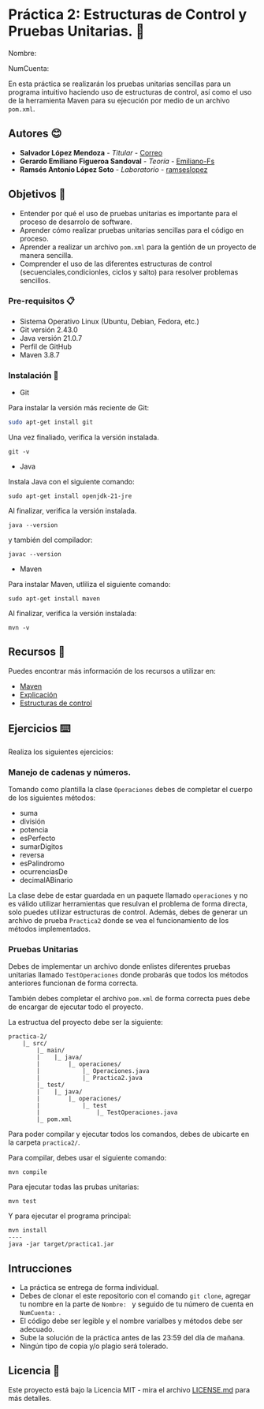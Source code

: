 # Práctica 2: Estructuras de Control y Pruebas Unitarias. 📌

Nombre:

NumCuenta:

En esta práctica se realizarán los pruebas unitarias sencillas para un programa intuitivo haciendo uso de estructuras de control, así como el uso de la herramienta Maven para su ejecución por medio de un archivo `pom.xml`.

## Autores 😊
* **Salvador López Mendoza** - *Titular* - [Correo](slm@ciencias.unam.mx)
* **Gerardo Emiliano Figueroa Sandoval** - *Teoría* - [Emiliano-Fs](https://github.com/Emiliano-FS)
* **Ramsés Antonio López Soto** - *Laboratorio* - [ramseslopez](https://github.com/ramseslopez)
  
## Objetivos 🚀

- Entender por qué el uso de pruebas unitarias es importante para el proceso de desarrolo de software.
- Aprender cómo realizar pruebas unitarias sencillas para el código en proceso.
- Aprender a realizar un archivo `pom.xml` para la gentión de un proyecto de manera sencilla.
- Comprender el uso de las diferentes estructuras de control (secuenciales,condicionles, ciclos y salto) para resolver problemas sencillos.

### Pre-requisitos 📋

- Sistema Operativo Linux (Ubuntu, Debian, Fedora, etc.)
- Git versión 2.43.0
- Java versión 21.0.7
- Perfil de GitHub
- Maven 3.8.7

### Instalación 🔧

- Git

Para instalar la versión más reciente de Git:

```bash
sudo apt-get install git

```
Una vez finaliado, verifica la versión instalada.

```
git -v
```

- Java
  
Instala Java con el siguiente comando:

```
sudo apt-get install openjdk-21-jre
```

Al finalizar, verifica la versión instalada.

```
java --version
```
y también del compilador:

```
javac --version
``` 

- Maven

Para instalar Maven, utliliza el siguiente comando:

```
sudo apt-get install maven
```

Al finalizar, verifica la versión instalada:

```
mvn -v
```

## Recursos 📖

Puedes encontrar más información de los recursos a utilizar en:

- [Maven](https://maven.apache.org/)
- [Explicación](https://eudriscabrera.com/blog/2022/apache-maven-101-explicando-la-magia-detras-de-un-archivo-pom.xml)
- [Estructuras de control](https://puntocomnoesunlenguaje.blogspot.com/2012/04/estructuras-de-control.html)

## Ejercicios ⌨️

Realiza los siguientes ejercicios:

### Manejo de cadenas y números.

Tomando como plantilla la clase `Operaciones` debes de completar el cuerpo de los siguientes métodos:

- suma
- división
- potencia
- esPerfecto
- sumarDigitos
- reversa 
- esPalindromo
- ocurrenciasDe
- decimalABinario

La clase debe de estar guardada en un paquete llamado `operaciones` y no es válido utilizar herramientas que resulvan el problema de forma directa, solo puedes utilizar estructuras de control. Además, debes de generar un archivo de prueba `Practica2` donde se vea el funcionamiento de los métodos implementados.

### Pruebas Unitarias

Debes de implementar un archivo donde enlistes diferentes pruebas unitarias llamado `TestOperaciones` donde probarás que todos los métodos anteriores funcionan de forma correcta.

También debes completar el archivo `pom.xml` de forma correcta pues debe de encargar de ejecutar todo el proyecto.

La estructua del proyecto debe ser la siguiente:

```
practica-2/
    |_ src/
        |_ main/
        |    |_ java/
        |        |_ operaciones/
        |            |_ Operaciones.java
        |            |_ Practica2.java
        |_ test/
        |    |_ java/
        |        |_ operaciones/
        |            |_ test
        |                |_ TestOperaciones.java
        |_ pom.xml
```

Para poder compilar y ejecutar todos los comandos, debes de ubicarte en la carpeta `practica2/`.

Para compilar, debes usar el siguiente comando:

```
mvn compile
```

Para ejecutar todas las prubas unitarias:

```
mvn test
```

Y para ejecutar el programa principal:

```
mvn install
----
java -jar target/practica1.jar
```

## Intrucciones

* La práctica se entrega de forma individual.
* Debes de clonar el este repositorio con el comando `git clone`, agregar tu nombre en la parte de `Nombre: ` y seguido de tu número de cuenta en `NumCuenta: `.
* El código debe ser legible y el nombre varialbes y métodos debe ser adecuado.
* Sube la solución de la práctica antes de las 23:59 del día de mañana.
* Ningún tipo de copia y/o plagio será tolerado.

## Licencia 📄

Este proyecto está bajo la Licencia MIT - mira el archivo [LICENSE.md](LICENSE.md) para más detalles.
